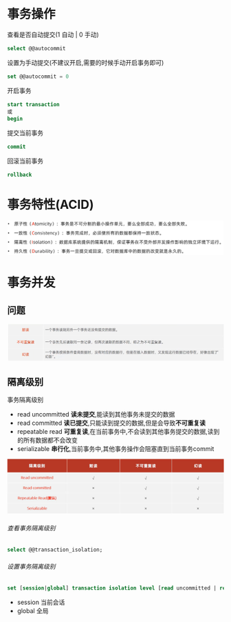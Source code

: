 # 事务操作

查看是否自动提交(1 自动 | 0 手动)

```sql
select @@autocommit
```

设置为手动提交(不建议开启,需要的时候手动开启事务即可)

```sql
set @@autocommit = 0
```

开启事务

```sql
start transaction
或
begin
```

提交当前事务

```sql
commit
```

回滚当前事务

```sql
rollback
   ```

# 事务特性(ACID)


![](/images/Pasted%20image%2020240220192539.png)

# 事务并发

## 问题

![](images/Pasted%20image%2020240220194453.png)

## 隔离级别

事务隔离级别

- read uncommitted **读未提交**,能读到其他事务未提交的数据
- read committed **读已提交**,只能读到提交的数据,但是会导致**不可重复读**
- repeatable read **可重复读**,在当前事务中,不会读到其他事务提交的数据,读到的所有数据都不会改变
- serializable **串行化**,当前事务中,其他事务操作会阻塞直到当前事务commit

![](images/Pasted%20image%2020240220195222.png)

###### 查看事务隔离级别

```sql
select @@transaction_isolation;
```

###### 设置事务隔离级别

```sql
set [session|global] transaction isolation level [read uncommitted | read committed | repeatable read | serializable]
```

- session 当前会话
- global 全局 